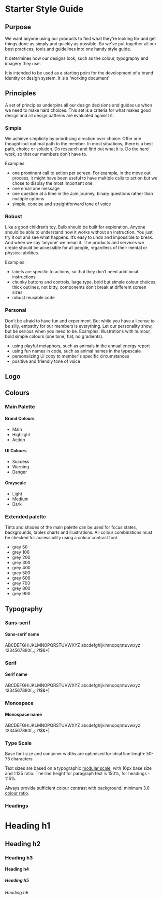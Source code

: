 # Starter Style Guide

## Purpose

We want anyone using our products to find what they're looking for and get things done as simply and quickly as possible. So we've put together all our best practices, tools and guidelines into one handy style guide.

It determines how our designs look, such as the colour, typography and imagery they use.

It is intended to be used as a starting point for the development of a brand identity or design system. It is a 'working document'

## Principles

A set of principles underpins all our design decisions and guides us when we need to make hard choices. This set is a criteria for what makes good design and all design patterns are evaluated against it.

### Simple

We achieve simplicity by prioritising direction over choice. Offer one thought-out optimal path to the member. In most situations, there is a best path, choice or solution. Do research and find out what it is. Do the hard work, so that our members don’t have to.

Examples:
- one prominent call to action per screen. For example, in the move out process, it might have been useful to have multiple calls to action but we chose to display the most important one
- one email one message
- one question at a time in the Join journey, binary questions rather than multiple options
- simple, concise and straightforward tone of voice

### Robust

Like a good children’s toy, Bulb should be built for exploration. Anyone should be able to understand how it works without an instruction. You just try it out and see what happens. It’s easy to undo and impossible to break. And when we say ‘anyone’ we mean it. The products and services we create should be accessible for all people, regardless of their mental or physical abilities.

Examples:
- labels are specific to actions, so that they don’t need additional instructions
- chunky buttons and controls, large type, bold but simple colour choices, thick outlines, not bitty, components don’t break at different screen sizes
- robust reusable code

### Personal

Don't be afraid to have fun and experiment. But while you have a license to be silly, empathy for our members is everything. Let our personality show, but be serious when you need to be. Examples: Illustrations with humour, bold simple colours (one tone, flat, no gradients).

- using playful metaphors, such as animals in the annual energy report
- using fun names in code, such as animal names in the typescale
- personalizing Ui copy to member's specific circumstances
- positive and friendly tone of voice

## Logo

## Colours

### Main Palette

#### Brand Colours
- Main
- Highlight
- Action

#### UI Colours
- Success
- Warning
- Danger

#### Grayscale
- Light
- Medium
- Dark

### Extended palette

Tints and shades of the main palette can be used for focus states, backgrounds, tables charts and illustrations. All colour combinations must be checked for accessibility using a colour contrast tool.

- grey 50
- grey 100
- grey 200
- grey 300
- grey 400
- grey 500
- grey 600
- grey 700
- grey 800
- grey 900

## Typography

### Sans-serif

#### Sans-serif name
ABCDEFGHIJKLMNOPQRSTUVWXYZ
abcdefghijklmnopqrstuvwxyz
1234567890(,.;:?!$&*)

### Serif

#### Serif name
ABCDEFGHIJKLMNOPQRSTUVWXYZ
abcdefghijklmnopqrstuvwxyz
1234567890(,.;:?!$&*)

### Monospace

#### Monospace name

ABCDEFGHIJKLMNOPQRSTUVWXYZ
abcdefghijklmnopqrstuvwxyz
1234567890(,.;:?!$&*)

### Type Scale

Base font size and container widths are optimised for ideal line length: 50-75 characters

Text sizes are based on a typographic  [modular scale](http://www.modularscale.com/?16&px&1.125), with 16px base size and 1.125 ratio. The line height for paragraph text is 150%, for headings - 115%.

Always provide sufficient colour contrast with background: minimum 3.0  [colour ratio](http://contrast-ratio.com/).

### Headings

# Heading h1
## Heading h2
### Heading h3
#### Heading h4
##### Heading h5
###### Heading h6
